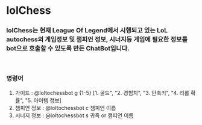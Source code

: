 # lolChess
### lolChess는 현재 League Of Legend에서 시행되고 있는 LoL autochess의 게임정보 및 챔피언 정보, 시너지등 게임에 필요한 정보를 bot으로 호출할 수 있도록 만든 ChatBot입니다.
<br>

### 명령어
1. 가이드 : @loltochessbot g {1-5} [1.  골드", "2.  경험치", "3.  단축키", "4.  리롤 확률", "5.  아이템 정보]
2. 챔피언 정보 : @loltochessbot c 챔피언 이름
3. 시너지 정보 : @loltochessbot s 귀족 or 챔피언 이름
